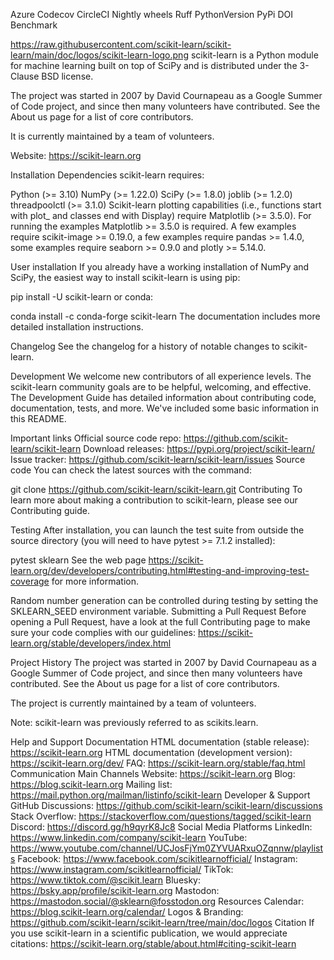 Azure Codecov CircleCI Nightly wheels Ruff PythonVersion PyPi DOI Benchmark

https://raw.githubusercontent.com/scikit-learn/scikit-learn/main/doc/logos/scikit-learn-logo.png
scikit-learn is a Python module for machine learning built on top of SciPy and is distributed under the 3-Clause BSD license.

The project was started in 2007 by David Cournapeau as a Google Summer of Code project, and since then many volunteers have contributed. See the About us page for a list of core contributors.

It is currently maintained by a team of volunteers.

Website: https://scikit-learn.org

Installation
Dependencies
scikit-learn requires:

Python (>= 3.10)
NumPy (>= 1.22.0)
SciPy (>= 1.8.0)
joblib (>= 1.2.0)
threadpoolctl (>= 3.1.0)
Scikit-learn plotting capabilities (i.e., functions start with plot_ and classes end with Display) require Matplotlib (>= 3.5.0). For running the examples Matplotlib >= 3.5.0 is required. A few examples require scikit-image >= 0.19.0, a few examples require pandas >= 1.4.0, some examples require seaborn >= 0.9.0 and plotly >= 5.14.0.

User installation
If you already have a working installation of NumPy and SciPy, the easiest way to install scikit-learn is using pip:

pip install -U scikit-learn
or conda:

conda install -c conda-forge scikit-learn
The documentation includes more detailed installation instructions.

Changelog
See the changelog for a history of notable changes to scikit-learn.

Development
We welcome new contributors of all experience levels. The scikit-learn community goals are to be helpful, welcoming, and effective. The Development Guide has detailed information about contributing code, documentation, tests, and more. We've included some basic information in this README.

Important links
Official source code repo: https://github.com/scikit-learn/scikit-learn
Download releases: https://pypi.org/project/scikit-learn/
Issue tracker: https://github.com/scikit-learn/scikit-learn/issues
Source code
You can check the latest sources with the command:

git clone https://github.com/scikit-learn/scikit-learn.git
Contributing
To learn more about making a contribution to scikit-learn, please see our Contributing guide.

Testing
After installation, you can launch the test suite from outside the source directory (you will need to have pytest >= 7.1.2 installed):

pytest sklearn
See the web page https://scikit-learn.org/dev/developers/contributing.html#testing-and-improving-test-coverage for more information.

Random number generation can be controlled during testing by setting the SKLEARN_SEED environment variable.
Submitting a Pull Request
Before opening a Pull Request, have a look at the full Contributing page to make sure your code complies with our guidelines: https://scikit-learn.org/stable/developers/index.html

Project History
The project was started in 2007 by David Cournapeau as a Google Summer of Code project, and since then many volunteers have contributed. See the About us page for a list of core contributors.

The project is currently maintained by a team of volunteers.

Note: scikit-learn was previously referred to as scikits.learn.

Help and Support
Documentation
HTML documentation (stable release): https://scikit-learn.org
HTML documentation (development version): https://scikit-learn.org/dev/
FAQ: https://scikit-learn.org/stable/faq.html
Communication
Main Channels
Website: https://scikit-learn.org
Blog: https://blog.scikit-learn.org
Mailing list: https://mail.python.org/mailman/listinfo/scikit-learn
Developer & Support
GitHub Discussions: https://github.com/scikit-learn/scikit-learn/discussions
Stack Overflow: https://stackoverflow.com/questions/tagged/scikit-learn
Discord: https://discord.gg/h9qyrK8Jc8
Social Media Platforms
LinkedIn: https://www.linkedin.com/company/scikit-learn
YouTube: https://www.youtube.com/channel/UCJosFjYm0ZYVUARxuOZqnnw/playlists
Facebook: https://www.facebook.com/scikitlearnofficial/
Instagram: https://www.instagram.com/scikitlearnofficial/
TikTok: https://www.tiktok.com/@scikit.learn
Bluesky: https://bsky.app/profile/scikit-learn.org
Mastodon: https://mastodon.social/@sklearn@fosstodon.org
Resources
Calendar: https://blog.scikit-learn.org/calendar/
Logos & Branding: https://github.com/scikit-learn/scikit-learn/tree/main/doc/logos
Citation
If you use scikit-learn in a scientific publication, we would appreciate citations: https://scikit-learn.org/stable/about.html#citing-scikit-learn
